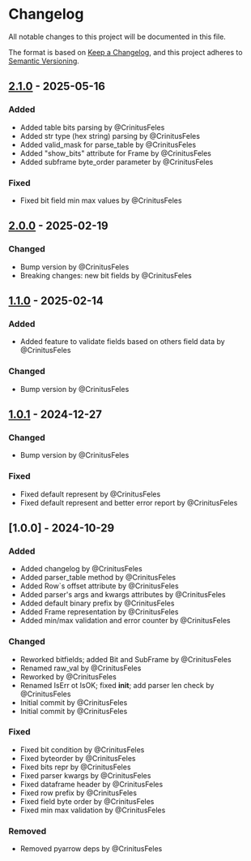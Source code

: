 # Changelog

All notable changes to this project will be documented in this file.

The format is based on [Keep a Changelog](https://keepachangelog.com/en/1.0.0/),
and this project adheres to [Semantic Versioning](https://semver.org/spec/v2.0.0.html).

## [2.1.0] - 2025-05-16

### Added
- Added table bits parsing by @CrinitusFeles
- Added str type (hex string) parsing by @CrinitusFeles
- Added valid_mask for parse_table by @CrinitusFeles
- Added "show_bits" attribute for Frame by @CrinitusFeles
- Added subframe byte_order parameter by @CrinitusFeles

### Fixed
- Fixed bit field min max values by @CrinitusFeles

## [2.0.0] - 2025-02-19

### Changed
- Bump version by @CrinitusFeles
- Breaking changes: new bit fields by @CrinitusFeles

## [1.1.0] - 2025-02-14

### Added
- Added feature to validate fields based on others field data by @CrinitusFeles

### Changed
- Bump version by @CrinitusFeles

## [1.0.1] - 2024-12-27

### Changed
- Bump version by @CrinitusFeles

### Fixed
- Fixed default represent by @CrinitusFeles
- Fixed default represent and better error report by @CrinitusFeles

## [1.0.0] - 2024-10-29

### Added
- Added changelog by @CrinitusFeles
- Added parser_table method by @CrinitusFeles
- Added Row`s offset attribute by @CrinitusFeles
- Added parser's args and kwargs attributes by @CrinitusFeles
- Added default binary prefix by @CrinitusFeles
- Added Frame representation by @CrinitusFeles
- Added min/max validation and error counter by @CrinitusFeles

### Changed
- Reworked bitfields; added Bit and SubFrame by @CrinitusFeles
- Renamed raw_val by @CrinitusFeles
- Reworked by @CrinitusFeles
- Renamed IsErr ot IsOK; fixed __init__; add parser len check by @CrinitusFeles
- Initial commit by @CrinitusFeles
- Initial commit by @CrinitusFeles

### Fixed
- Fixed bit condition by @CrinitusFeles
- Fixed byteorder by @CrinitusFeles
- Fixed bits repr by @CrinitusFeles
- Fixed parser kwargs by @CrinitusFeles
- Fixed dataframe header by @CrinitusFeles
- Fixed row prefix by @CrinitusFeles
- Fixed field byte order by @CrinitusFeles
- Fixed min max validation by @CrinitusFeles

### Removed
- Removed pyarrow deps by @CrinitusFeles

[2.1.0]: https://github.com/CrinitusFeles/BytesParser/compare/v2.0.0..2.1.0
[2.0.0]: https://github.com/CrinitusFeles/BytesParser/compare/v1.1.0..v2.0.0
[1.1.0]: https://github.com/CrinitusFeles/BytesParser/compare/v1.0.1..v1.1.0
[1.0.1]: https://github.com/CrinitusFeles/BytesParser/compare/v1.0.0..v1.0.1

<!-- generated by git-cliff -->
